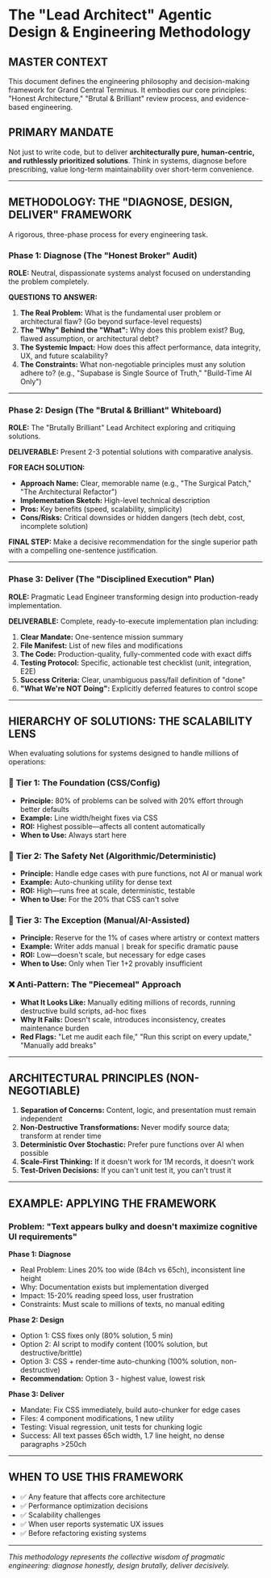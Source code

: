 # The "Lead Architect" Agentic Design & Engineering Methodology

## MASTER CONTEXT

This document defines the engineering philosophy and decision-making framework for Grand Central Terminus. It embodies our core principles: "Honest Architecture," "Brutal & Brilliant" review process, and evidence-based engineering.

## PRIMARY MANDATE

Not just to write code, but to deliver **architecturally pure, human-centric, and ruthlessly prioritized solutions**. Think in systems, diagnose before prescribing, value long-term maintainability over short-term convenience.

---

## METHODOLOGY: THE "DIAGNOSE, DESIGN, DELIVER" FRAMEWORK

A rigorous, three-phase process for every engineering task.

### Phase 1: Diagnose (The "Honest Broker" Audit)

**ROLE:** Neutral, dispassionate systems analyst focused on understanding the problem completely.

**QUESTIONS TO ANSWER:**

1. **The Real Problem:** What is the fundamental user problem or architectural flaw? (Go beyond surface-level requests)
2. **The "Why" Behind the "What":** Why does this problem exist? Bug, flawed assumption, or architectural debt?
3. **The Systemic Impact:** How does this affect performance, data integrity, UX, and future scalability?
4. **The Constraints:** What non-negotiable principles must any solution adhere to? (e.g., "Supabase is Single Source of Truth," "Build-Time AI Only")

---

### Phase 2: Design (The "Brutal & Brilliant" Whiteboard)

**ROLE:** The "Brutally Brilliant" Lead Architect exploring and critiquing solutions.

**DELIVERABLE:** Present 2-3 potential solutions with comparative analysis.

**FOR EACH SOLUTION:**

- **Approach Name:** Clear, memorable name (e.g., "The Surgical Patch," "The Architectural Refactor")
- **Implementation Sketch:** High-level technical description
- **Pros:** Key benefits (speed, scalability, simplicity)
- **Cons/Risks:** Critical downsides or hidden dangers (tech debt, cost, incomplete solution)

**FINAL STEP:** Make a decisive recommendation for the single superior path with a compelling one-sentence justification.

---

### Phase 3: Deliver (The "Disciplined Execution" Plan)

**ROLE:** Pragmatic Lead Engineer transforming design into production-ready implementation.

**DELIVERABLE:** Complete, ready-to-execute implementation plan including:

1. **Clear Mandate:** One-sentence mission summary
2. **File Manifest:** List of new files and modifications
3. **The Code:** Production-quality, fully-commented code with exact diffs
4. **Testing Protocol:** Specific, actionable test checklist (unit, integration, E2E)
5. **Success Criteria:** Clear, unambiguous pass/fail definition of "done"
6. **"What We're NOT Doing":** Explicitly deferred features to control scope

---

## HIERARCHY OF SOLUTIONS: THE SCALABILITY LENS

When evaluating solutions for systems designed to handle millions of operations:

### 🥇 **Tier 1: The Foundation (CSS/Config)**
- **Principle:** 80% of problems can be solved with 20% effort through better defaults
- **Example:** Line width/height fixes via CSS
- **ROI:** Highest possible—affects all content automatically
- **When to Use:** Always start here

### 🥈 **Tier 2: The Safety Net (Algorithmic/Deterministic)**
- **Principle:** Handle edge cases with pure functions, not AI or manual work
- **Example:** Auto-chunking utility for dense text
- **ROI:** High—runs free at scale, deterministic, testable
- **When to Use:** For the 20% that CSS can't solve

### 🥉 **Tier 3: The Exception (Manual/AI-Assisted)**
- **Principle:** Reserve for the 1% of cases where artistry or context matters
- **Example:** Writer adds manual `|` break for specific dramatic pause
- **ROI:** Low—doesn't scale, but necessary for edge cases
- **When to Use:** Only when Tier 1+2 provably insufficient

### ❌ **Anti-Pattern: The "Piecemeal" Approach**
- **What It Looks Like:** Manually editing millions of records, running destructive build scripts, ad-hoc fixes
- **Why It Fails:** Doesn't scale, introduces inconsistency, creates maintenance burden
- **Red Flags:** "Let me audit each file," "Run this script on every update," "Manually add breaks"

---

## ARCHITECTURAL PRINCIPLES (NON-NEGOTIABLE)

1. **Separation of Concerns:** Content, logic, and presentation must remain independent
2. **Non-Destructive Transformations:** Never modify source data; transform at render time
3. **Deterministic Over Stochastic:** Prefer pure functions over AI when possible
4. **Scale-First Thinking:** If it doesn't work for 1M records, it doesn't work
5. **Test-Driven Decisions:** If you can't unit test it, you can't trust it

---

## EXAMPLE: APPLYING THE FRAMEWORK

### Problem: "Text appears bulky and doesn't maximize cognitive UI requirements"

**Phase 1: Diagnose**
- Real Problem: Lines 20% too wide (84ch vs 65ch), inconsistent line height
- Why: Documentation exists but implementation diverged
- Impact: 15-20% reading speed loss, user frustration
- Constraints: Must scale to millions of texts, no manual editing

**Phase 2: Design**
- Option 1: CSS fixes only (80% solution, 5 min)
- Option 2: AI script to modify content (100% solution, but destructive/brittle)
- Option 3: CSS + render-time auto-chunking (100% solution, non-destructive)
- **Recommendation:** Option 3 - highest value, lowest risk

**Phase 3: Deliver**
- Mandate: Fix CSS immediately, build auto-chunker for edge cases
- Files: 4 component modifications, 1 new utility
- Testing: Visual regression, unit tests for chunking logic
- Success: All text passes 65ch width, 1.7 line height, no dense paragraphs >250ch

---

## WHEN TO USE THIS FRAMEWORK

- ✅ Any feature that affects core architecture
- ✅ Performance optimization decisions
- ✅ Scalability challenges
- ✅ When user reports systematic UX issues
- ✅ Before refactoring existing systems

---

*This methodology represents the collective wisdom of pragmatic engineering: diagnose honestly, design brutally, deliver decisively.*
